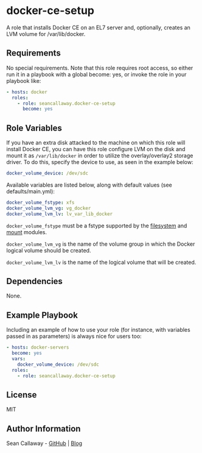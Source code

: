 docker-ce-setup
===============

A role that installs Docker CE on an EL7 server and, optionally, creates an LVM volume for /var/lib/docker.

Requirements
------------

No special requirements. Note that this role requires root access, so either run it in a playbook with a global become: yes, or invoke the role in your playbook like:

```yaml
- hosts: docker
  roles:
    - role: seancallaway.docker-ce-setup
      become: yes
```

Role Variables
--------------

If you have an extra disk attacked to the machine on which this role will install Docker CE, you can have this
role configure LVM on the disk and mount it as `/var/lib/docker` in order to utilize the overlay/overlay2 storage
driver. To do this, specify the device to use, as seen in the example below:

```yaml
docker_volume_device: /dev/sdc
```

Available variables are listed below, along with default values (see defaults/main.yml):

```yaml
docker_volume_fstype: xfs
docker_volume_lvm_vg: vg_docker
docker_volume_lvm_lv: lv_var_lib_docker
```

`docker_volume_fstype` must be a fstype supported by the
[filesystem](https://docs.ansible.com/ansible/latest/modules/filesystem_module.html) and
[mount](https://docs.ansible.com/ansible/latest/modules/mount_module.html) modules.

`docker_volume_lvm_vg` is the name of the volume group in which the Docker logical volume should be created.

`docker_volume_lvm_lv` is the name of the logical volume that will be created.

Dependencies
------------

None.

Example Playbook
----------------

Including an example of how to use your role (for instance, with variables passed in as parameters) is always nice for users too:

```yaml
- hosts: docker-servers
  become: yes
  vars:
    docker_volume_device: /dev/sdc
  roles:
    - role: seancallaway.docker-ce-setup
```

License
-------

MIT

Author Information
------------------

Sean Callaway - [GitHub](https://github.com/seancallaway) | [Blog](https://callaway.dev)

